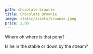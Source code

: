 ```yaml
---
path: chocolate-brownie
title: Chocolate Brownie
image: static/assets/brownie.jpeg
price: 2.00
---
```


<p>Where oh where is that pony?</p>
<!-- endexcerpt -->
<p>Is he in the stable or down by the stream?</p>